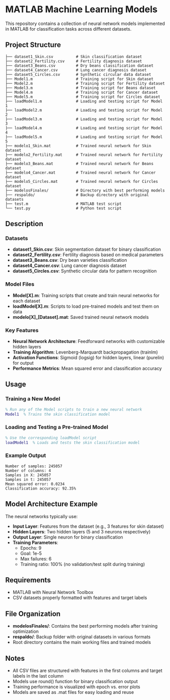# MATLAB Machine Learning Models

This repository contains a collection of neural network models implemented in MATLAB for classification tasks across different datasets.

## Project Structure

```
├── dataset1_Skin.csv          # Skin classification dataset
├── dataset2_Fertility.csv     # Fertility diagnosis dataset
├── dataset3_Beans.csv         # Dry beans classification dataset
├── dataset4_Cancer.csv        # Lung cancer diagnosis dataset
├── dataset5_Circles.csv       # Synthetic circular data dataset
├── Model1.m                   # Training script for Skin dataset
├── Model2.m                   # Training script for Fertility dataset
├── Model3.m                   # Training script for Beans dataset
├── Model4.m                   # Training script for Cancer dataset
├── Model5.m                   # Training script for Circles dataset
├── loadModel1.m               # Loading and testing script for Model 1
├── loadModel2.m               # Loading and testing script for Model 2
├── loadModel3.m               # Loading and testing script for Model 3
├── loadModel4.m               # Loading and testing script for Model 4
├── loadModel5.m               # Loading and testing script for Model 5
├── modelo1_Skin.mat           # Trained neural network for Skin dataset
├── modelo2_Fertility.mat      # Trained neural network for Fertility dataset
├── modelo3_Beans.mat          # Trained neural network for Beans dataset
├── modelo4_Cancer.mat         # Trained neural network for Cancer dataset
├── modelo5_Circles.mat        # Trained neural network for Circles dataset
├── modelosFinales/            # Directory with best performing models
├── respaldo/                  # Backup directory with original datasets
├── test.m                     # MATLAB test script
└── test.py                    # Python test script
```

## Description

### Datasets
- **dataset1_Skin.csv**: Skin segmentation dataset for binary classification
- **dataset2_Fertility.csv**: Fertility diagnosis based on medical parameters
- **dataset3_Beans.csv**: Dry bean varieties classification
- **dataset4_Cancer.csv**: Lung cancer diagnosis dataset
- **dataset5_Circles.csv**: Synthetic circular data for pattern recognition

### Model Files
- **Model[X].m**: Training scripts that create and train neural networks for each dataset
- **loadModel[X].m**: Scripts to load pre-trained models and test them on data
- **modelo[X]_[Dataset].mat**: Saved trained neural network models

### Key Features
- **Neural Network Architecture**: Feedforward networks with customizable hidden layers
- **Training Algorithm**: Levenberg-Marquardt backpropagation (trainlm)
- **Activation Functions**: Sigmoid (logsig) for hidden layers, linear (purelin) for output
- **Performance Metrics**: Mean squared error and classification accuracy

## Usage

### Training a New Model

```matlab
% Run any of the Model scripts to train a new neural network
Model1  % Trains the skin classification model
```

### Loading and Testing a Pre-trained Model

```matlab
% Use the corresponding loadModel script
loadModel1  % Loads and tests the skin classification model
```

### Example Output
```
Number of samples: 245057
Number of columns: 4
Samples in X: 245057
Samples in t: 245057
Mean squared error: 0.0234
Classification accuracy: 92.35%
```

## Model Architecture Example

The neural networks typically use:
- **Input Layer**: Features from the dataset (e.g., 3 features for skin dataset)
- **Hidden Layers**: Two hidden layers (5 and 3 neurons respectively)
- **Output Layer**: Single neuron for binary classification
- **Training Parameters**:
  - Epochs: 9
  - Goal: 1e-5
  - Max failures: 6
  - Training ratio: 100% (no validation/test split during training)

## Requirements

- MATLAB with Neural Network Toolbox
- CSV datasets properly formatted with features and target labels

## File Organization

- **modelosFinales/**: Contains the best performing models after training optimization
- **respaldo/**: Backup folder with original datasets in various formats
- Root directory contains the main working files and trained models

## Notes

- All CSV files are structured with features in the first columns and target labels in the last column
- Models use round() function for binary classification output
- Training performance is visualized with epoch vs. error plots
- Models are saved as .mat files for easy loading and reuse